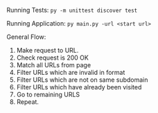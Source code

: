 Running Tests:
    `py -m unittest discover test`

Running Application:
    `py main.py -url <start url>`

General Flow:
1. Make request to URL.
2. Check request is 200 OK
3. Match all URLs from page
4. Filter URLs which are invalid in format
5. Filter URLs which are not on same subdomain
6. Filter URLs which have already been visited
7. Go to remaining URLS
8. Repeat.